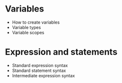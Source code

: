 # Variables
- How to create variables
- Variable types
- Variable scopes
# Expression and statements
- Standard expression syntax
- Standard statement syntax
- Intermediate expression syntax
